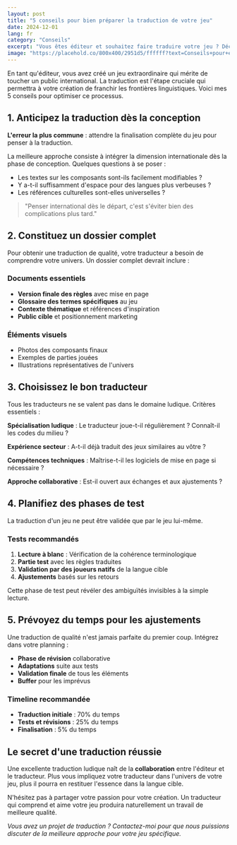 ```yaml
---
layout: post
title: "5 conseils pour bien préparer la traduction de votre jeu"
date: 2024-12-01
lang: fr
category: "Conseils"
excerpt: "Vous êtes éditeur et souhaitez faire traduire votre jeu ? Découvrez mes 5 conseils essentiels pour optimiser le processus de traduction et obtenir un résultat de qualité."
image: "https://placehold.co/800x400/2951d5/ffffff?text=Conseils+pour+éditeurs"
---
```


En tant qu'éditeur, vous avez créé un jeu extraordinaire qui mérite de toucher un public international. La traduction est l'étape cruciale qui permettra à votre création de franchir les frontières linguistiques. Voici mes 5 conseils pour optimiser ce processus.

## 1. Anticipez la traduction dès la conception

**L'erreur la plus commune** : attendre la finalisation complète du jeu pour penser à la traduction.

La meilleure approche consiste à intégrer la dimension internationale dès la phase de conception. Quelques questions à se poser :
- Les textes sur les composants sont-ils facilement modifiables ?
- Y a-t-il suffisamment d'espace pour des langues plus verbeuses ?
- Les références culturelles sont-elles universelles ?

> "Penser international dès le départ, c'est s'éviter bien des complications plus tard."

## 2. Constituez un dossier complet

Pour obtenir une traduction de qualité, votre traducteur a besoin de comprendre votre univers. Un dossier complet devrait inclure :

### Documents essentiels
- **Version finale des règles** avec mise en page
- **Glossaire des termes spécifiques** au jeu
- **Contexte thématique** et références d'inspiration
- **Public cible** et positionnement marketing

### Éléments visuels
- Photos des composants finaux
- Exemples de parties jouées
- Illustrations représentatives de l'univers

## 3. Choisissez le bon traducteur

Tous les traducteurs ne se valent pas dans le domaine ludique. Critères essentiels :

**Spécialisation ludique** : Le traducteur joue-t-il régulièrement ? Connaît-il les codes du milieu ?

**Expérience secteur** : A-t-il déjà traduit des jeux similaires au vôtre ?

**Compétences techniques** : Maîtrise-t-il les logiciels de mise en page si nécessaire ?

**Approche collaborative** : Est-il ouvert aux échanges et aux ajustements ?

## 4. Planifiez des phases de test

La traduction d'un jeu ne peut être validée que par le jeu lui-même.

### Tests recommandés
1. **Lecture à blanc** : Vérification de la cohérence terminologique
2. **Partie test** avec les règles traduites
3. **Validation par des joueurs natifs** de la langue cible
4. **Ajustements** basés sur les retours

Cette phase de test peut révéler des ambiguïtés invisibles à la simple lecture.

## 5. Prévoyez du temps pour les ajustements

Une traduction de qualité n'est jamais parfaite du premier coup. Intégrez dans votre planning :

- **Phase de révision** collaborative
- **Adaptations** suite aux tests
- **Validation finale** de tous les éléments
- **Buffer** pour les imprévus

### Timeline recommandée
- **Traduction initiale** : 70% du temps
- **Tests et révisions** : 25% du temps  
- **Finalisation** : 5% du temps

## Le secret d'une traduction réussie

Une excellente traduction ludique naît de la **collaboration** entre l'éditeur et le traducteur. Plus vous impliquez votre traducteur dans l'univers de votre jeu, plus il pourra en restituer l'essence dans la langue cible.

N'hésitez pas à partager votre passion pour votre création. Un traducteur qui comprend et aime votre jeu produira naturellement un travail de meilleure qualité.

*Vous avez un projet de traduction ? Contactez-moi pour que nous puissions discuter de la meilleure approche pour votre jeu spécifique.*